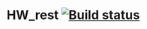# HW_rest [![Build status](https://ci.appveyor.com/api/projects/status/x8f6rn7fvc4bdfk8?svg=true)](https://ci.appveyor.com/project/CatKrause/aqa-code)
